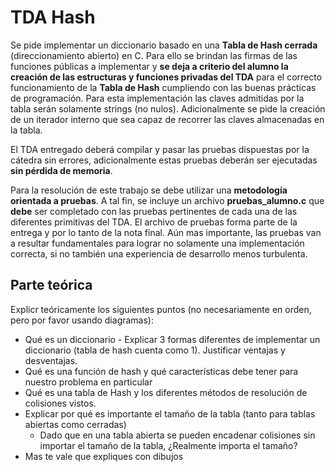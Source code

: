 # TDA Hash

Se pide implementar un diccionario basado en una **Tabla de Hash cerrada** (direccionamiento abierto) en C. Para ello se brindan las firmas de las funciones públicas a implementar y **se deja a criterio del alumno la creación de las estructuras y funciones privadas del TDA** para el correcto funcionamiento de la **Tabla de Hash** cumpliendo con las buenas prácticas de programación. Para esta implementación las claves admitidas por la tabla serán solamente strings (no nulos). Adicionalmente se pide la creación de un iterador interno que sea capaz de recorrer las claves almacenadas en la tabla.

El TDA entregado deberá compilar y pasar las pruebas dispuestas por la cátedra sin errores, adicionalmente estas pruebas deberán ser ejecutadas **sin pérdida de memoria**.

Para la resolución de este trabajo se debe utilizar una **metodología orientada a pruebas**. A tal fin, se incluye un archivo **pruebas_alumno.c** que **debe** ser completado con las pruebas pertinentes de cada una de las diferentes primitivas del TDA. El archivo de pruebas forma parte de la entrega y por lo tanto de la nota final. Aún mas importante, las pruebas van a resultar fundamentales para lograr no solamente una implementación correcta, si no también una experiencia de desarrollo menos turbulenta.

## Parte teórica

Explicr teóricamente los siguientes puntos (no necesariamente en orden, pero por favor usando diagramas):

   - Qué es un diccionario
    - Explicar 3 formas diferentes de implementar un diccionario (tabla de hash cuenta como 1). Justificar ventajas y desventajas.
   - Qué es una función de hash y qué características debe tener para nuestro problema en particular
   - Qué es una tabla de Hash y los diferentes métodos de resolución de colisiones vistos.
   - Explicar por qué es importante el tamaño de la tabla (tanto para tablas abiertas como cerradas)
     - Dado que en una tabla abierta se pueden encadenar colisiones sin importar el tamaño de la tabla, ¿Realmente importa el tamaño?
   - Mas te vale que expliques con dibujos
